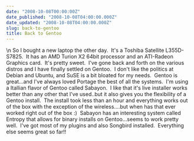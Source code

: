 ```yaml
---
date: "2008-10-08T00:00:00Z"
date_published: "2008-10-08T04:00:00.000Z"
date_updated: "2008-10-08T04:00:00.000Z"
slug: back-to-gentoo
title: Back to Gentoo
---
```


\n    So I bought a new laptop the other day.  It's a Toshiba Satellite L355D-S7825.  It has an AMD Turion X2 64bit processor and an ATI-Radeon Graphics card.  It's pretty sweet.  I've gone back and forth on the various distros and I have finally settled on Gentoo.  I don't like the politics at Debian and Ubuntu, and SuSE is a bit bloated for my needs.  Gentoo is great...and I've always loved Portage the best of all the systems.  I'm using a Itallian flavor of Gentoo called Sabayon.  I like that it's live installer works better than any other that I've used..but it also gives you the flexibility of a Gentoo install.  The install took less than an hour and everything works out of the box with the exception of the wireless....but when has that ever worked right out of the box :)  Sabayon has an interesting system called Entropy that allows for binary installs on Gentoo...seems to work pretty well.  I've got most of my plugins and also Songbird installed.  Everything else seems great so far!!
